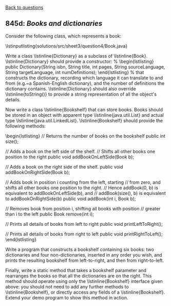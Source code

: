 [Back to questions](../README.md)

## 845d: *Books and dictionaries*


Consider the following class, which represents a book:

\lstinputlisting{solutions/src/sheet3/question4/Book.java}

Write a class \lstinline{Dictionary} as a subclass of \lstinline{Book}. \lstinline{Dictionary}
should provide a constructor:
%
\begin{lstlisting}
public Dictionary(String isbn, String title, int pages,
			String sourceLanguage, String targetLanguage,
			int numDefinitions);
\end{lstlisting}
%
that constructs the dictionary, recording which language it can translate to and from
(e.g.~a Spanish-English dictionary), and the number of definitions the dictionary
contains.  \lstinline{Dictionary} should also override \lstinline{toString()} to
provide a string representation of all the object's details.

Now write a class \lstinline{Bookshelf} that can store books.  Books should
be stored in an object with apparent type \lstinline{java.util.List} and
actual type \lstinline{java.util.LinkedList}.  \lstinline{Bookshelf} should
provide the following methods:

\begin{lstlisting}
// Returns the number of books on the bookshelf
public int size();

// Adds a book on the left side of the shelf.
// Shifts all other books one position to the right
public void addBookOnLeftSide(Book b);

// Adds a book on the right side of the shelf.
public void addBookOnRightSide(Book b);

// Adds book in position i counting from the left, starting
// from zero, and shifts all other books one position to the right.
// Hence addBook(0, b) is equivalent to addBookOnLeftSide(b), and
// addBook(size(), b) is equivalent to addBookOnRightSide(b)
public void addBook(int i, Book b);

// Removes book from position i, shifting all books with position
// greater than i to the left
public Book remove(int i);

// Prints all details of books from left to right
public void printLeftToRight();

// Prints all details of books from right to left
public void printRightToLeft();
\end{lstlisting}

Write a program that constructs a bookshelf containing six books: two dictionaries
and four non-dictionaries, inserted in any order you wish, and prints the resulting
bookshelf from left-to-right, and then from right-to-left.

Finally, write a static method that takes a bookshelf parameter and rearranges the books
so that all the dictionaries are on the right.  This method should operate using
only the \lstinline{Bookshelf} interface given above: you should not need to add any
further methods to \lstinline{Bookshelf}, or directly access any fields of a \lstinline{Bookshelf}.
Extend your demo program to show this
method in action.
